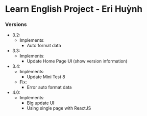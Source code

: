 # Learn English Project - Eri Huỳnh

### Versions

- 3.2:
  - Implements:
    - Auto format data
- 3.3:
  - Implements:
    - Update Home Page UI (show version information)
- 3.4:
  - Implements:
    - Update Mini Test 8
  - Fix:
    - Error auto format data
- 4.0:
  - Implements:
    - Big update UI
    - Using single page with ReactJS
